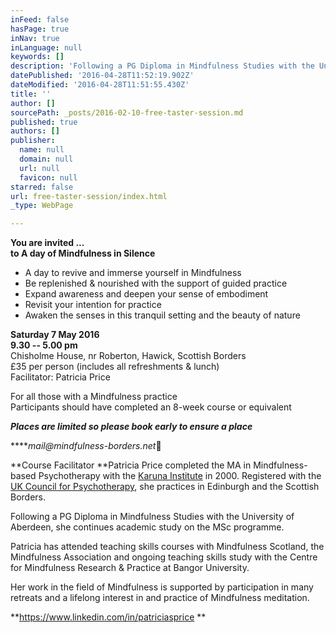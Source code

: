 ```yaml
---
inFeed: false
hasPage: true
inNav: true
inLanguage: null
keywords: []
description: 'Following a PG Diploma in Mindfulness Studies with the University of Aberdeen, she continues academic study on the MSc programme. '
datePublished: '2016-04-28T11:52:19.902Z'
dateModified: '2016-04-28T11:51:55.430Z'
title: ''
author: []
sourcePath: _posts/2016-02-10-free-taster-session.md
published: true
authors: []
publisher:
  name: null
  domain: null
  url: null
  favicon: null
starred: false
url: free-taster-session/index.html
_type: WebPage

---
```

**You are invited ...  
to A day of Mindfulness in Silence**

- A day to revive and immerse yourself in Mindfulness   
- Be replenished & nourished with the support of guided practice  
- Expand awareness and deepen your sense of embodiment  
- Revisit your intention for practice  
- Awaken the senses in this tranquil setting and the beauty of nature

**Saturday 7 May 2016**  
**9.30 -- 5.00 pm**  
Chisholme House, nr Roberton, Hawick, Scottish Borders  
£35 per person (includes all refreshments & lunch)  
Facilitator: Patricia Price

For all those with a Mindfulness practice  
Participants should have completed an 8-week course or equivalent

**_Places are limited so please book early to ensure a place_**

****_mail@mindfulness-borders.net_****

**Course Facilitator **Patricia Price completed the MA in Mindfulness-based Psychotherapy with the [Karuna Institute][0] in 2000\. Registered with the [UK Council for Psychotherapy][1], she practices in Edinburgh and the Scottish Borders.

Following a PG Diploma in Mindfulness Studies with the University of Aberdeen, she continues academic study on the MSc programme. 

Patricia has attended teaching skills courses with Mindfulness Scotland, the Mindfulness Association and ongoing teaching skills study with the Centre for Mindfulness Research & Practice at Bangor University.

Her work in the field of Mindfulness is supported by participation in many retreats and a lifelong interest in and practice of Mindfulness meditation.

**https://www.linkedin.com/in/patriciasprice **

[0]: http://thekaruna-institute.co.uk/
[1]: http://www.ukcp.org/